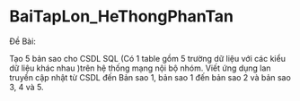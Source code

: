 # BaiTapLon_HeThongPhanTan
Đề Bài:

Tạo 5 bản sao cho CSDL SQL (Có 1 table gồm 5 trường dữ liệu với các kiểu dữ liệu khác nhau )trên hệ thống mạng nội bộ nhóm. 
Viết ứng dụng lan truyền cập nhật từ CSDL đến Bản sao 1, bản sao 1 đến bản sao 2 và bản sao 3, 4 và 5.
